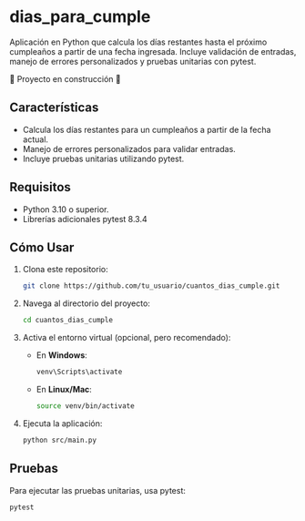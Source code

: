 # dias_para_cumple
Aplicación en Python que calcula los días restantes hasta el próximo cumpleaños a partir de una fecha ingresada. Incluye validación de entradas, manejo de errores personalizados y pruebas unitarias con pytest.

:construction: Proyecto en construcción :construction:

## Características

- Calcula los días restantes para un cumpleaños a partir de la fecha actual.
- Manejo de errores personalizados para validar entradas.
- Incluye pruebas unitarias utilizando pytest.

## Requisitos

- Python 3.10 o superior.
- Librerías adicionales pytest         8.3.4 


## Cómo Usar

1. Clona este repositorio:

    ```bash
    git clone https://github.com/tu_usuario/cuantos_dias_cumple.git
    ```

2. Navega al directorio del proyecto:

    ```bash
    cd cuantos_dias_cumple
    ```

3. Activa el entorno virtual (opcional, pero recomendado):

    - En **Windows**:

        ```bash
        venv\Scripts\activate
        ```

    - En **Linux/Mac**:

        ```bash
        source venv/bin/activate
        ```

4. Ejecuta la aplicación:

    ```bash
    python src/main.py
    ```

## Pruebas

Para ejecutar las pruebas unitarias, usa pytest:

```bash
pytest
